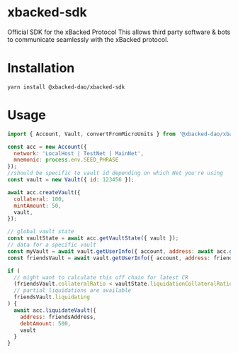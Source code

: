 # xbacked-sdk
Official SDK for the xBacked Protocol
This allows third party software & bots to communicate seamlessly with the xBacked protocol.

# Installation
```
yarn install @xbacked-dao/xbacked-sdk
```
# Usage
```js
import { Account, Vault, convertFromMicroUnits } from '@xbacked-dao/xbacked-sdk';

const acc = new Account({
  network: 'LocalHost | TestNet | MainNet',
  mnemonic: process.env.SEED_PHRASE
});
//should be specific to vault id depending on which Net you're using
const vault = new Vault({ id: 123456 });

await acc.createVault({
  collateral: 100,
  mintAmount: 50,
  vault,
});

// global vault state
const vaultState = await acc.getVaultState({ vault });
// data for a specific vault
const myVault = await vault.getUserInfo({ account, address: await acc.getAddress() });
const friendsVault = await vault.getUserInfo({ account, address: friendsAddress });

if (
  // might want to calculate this off chain for latest CR
  (friendsVault.collateralRatio < vaultState.liquidationCollateralRatio) ||
  // partial liquidations are available
  friendsVault.liquidating
) {
  await acc.liquidateVault({
    address: friendsAddress,
    debtAmount: 500,
    vault
  }
}

```
